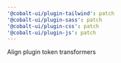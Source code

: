```yaml
---
'@cobalt-ui/plugin-tailwind': patch
'@cobalt-ui/plugin-sass': patch
'@cobalt-ui/plugin-css': patch
'@cobalt-ui/plugin-js': patch
---
```


Align plugin token transformers

